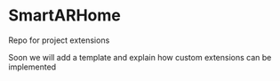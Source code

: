 # SmartARHome
Repo for project extensions  

Soon we will add a template and explain how custom extensions can be implemented
